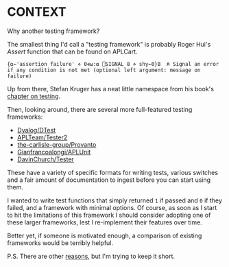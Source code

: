 # CONTEXT
Why another testing framework?

The smallest thing I'd call a "testing framework" is probably Roger Hui's *Assert* function that can be found on APLCart.

```apl
{⍺←'assertion failure' ⋄ 0∊⍵:⍺ ⎕SIGNAL 8 ⋄ shy←0}B  ⍝ Signal an error if any condition is not met (optional left argument: message on failure)
```

Up from there, Stefan Kruger has a neat little namespace from his book's [chapter on testing](https://xpqz.github.io/learnapl/testing.html).

Then, looking around, there are several more full-featured testing frameworks:
- [Dyalog/DTest](https://github.com/Dyalog/DBuildTest)
- [APLTeam/Tester2](https://github.com/aplteam/Tester2)
- [the-carlisle-group/Provanto](the-carlisle-group/Provanto)
- [Gianfrancoalongi/APLUnit](https://github.com/Gianfrancoalongi/APLUnit)
- [DavinChurch/Tester](https://github.com/DavinChurch/Tester)

These have a variety of specific formats for writing tests, various switches and a fair amount of documentation to ingest before you can start using them.

I wanted to write test functions that simply returned `1` if passed and `0` if they failed, and a framework with minimal options. Of course, as soon as I start to hit the limitations of this framework I should consider adopting one of these larger frameworks, lest I re-implement their features over time.

Better yet, if someone is motivated enough, a comparison of existing frameworks would be terribly helpful.

P.S. There are other [reasons](MOTIVATION.md), but I'm trying to keep it short.
